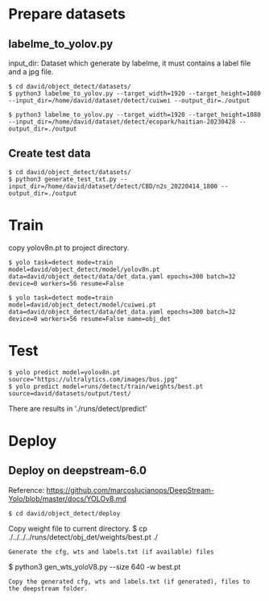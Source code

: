 

# Prepare datasets
## labelme_to_yolov.py
input_dir: Dataset which generate by labelme, it must contains a label file and a jpg file.
```
$ cd david/object_detect/datasets/
$ python3 labelme_to_yolov.py --target_width=1920 --target_height=1080 --input_dir=/home/david/dataset/detect/cuiwei --output_dir=./output

$ python3 labelme_to_yolov.py --target_width=1920 --target_height=1080 --input_dir=/home/david/dataset/detect/ecopark/haitian-20230428 --output_dir=./output
```

## Create test data
```
$ cd david/object_detect/datasets/
$ python3 generate_test_txt.py --input_dir=/home/david/dataset/detect/CBD/n2s_20220414_1800 --output_dir=./output
```


# Train
copy yolov8n.pt to project directory.
```
$ yolo task=detect mode=train model=david/object_detect/model/yolov8n.pt data=david/object_detect/data/det_data.yaml epochs=300 batch=32 device=0 workers=56 resume=False

$ yolo task=detect mode=train model=david/object_detect/model/cuiwei.pt data=david/object_detect/data/det_data.yaml epochs=300 batch=32 device=0 workers=56 resume=False name=obj_det
```

# Test
```
$ yolo predict model=yolov8n.pt source="https://ultralytics.com/images/bus.jpg"
$ yolo predict model=runs/detect/train/weights/best.pt source=david/datasets/output/test/
```
There are results in './runs/detect/predict'


# Deploy

## Deploy on deepstream-6.0
Reference: https://github.com/marcoslucianops/DeepStream-Yolo/blob/master/docs/YOLOv8.md

```
$ cd david/object_detect/deploy
```
Copy weight file to current directory.
$ cp ./../../../runs/detect/obj_det/weights/best.pt ./
```
Generate the cfg, wts and labels.txt (if available) files
```
$ python3 gen_wts_yoloV8.py --size 640 -w best.pt
```
Copy the generated cfg, wts and labels.txt (if generated), files to the deepstream folder.



